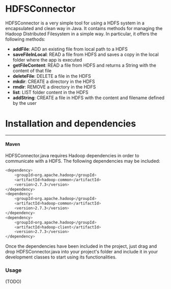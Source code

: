 # HDFSConnector

HDFSConnector is a very simple tool for using a HDFS system in a encapsulated and clean way in Java. It contains methods for managing the Hadoop Distributed Filesystem in a simple way. 
In particular, it offers the following methods:

  - **addFile**: ADD an existing file from local path to a HDFS
- **saveFileInLocal**: READ a file from HDFS and saves a copy in the local folder where the app is executed
- **getFileContent**: READ a file from HDFS and returns a String with the content of that file
- **deleteFile**: DELETE a file in the HDFS
- **mkdir**: CREATE a directory in the HDFS 
- **rmdir**: REMOVE a directory in the HDFS
- **list**: LIST folder content in the HDFS
- **addString**: CREATE a file in HDFS with the content and filename defined by the user

# Installation and dependencies
---
#### Maven


HDFSConnector.java requires Hadoop dependencies in order to communicate with a HDFS. The following dependencies may be included:
```sh
<dependency>
    <groupId>org.apache.hadoop</groupId>
    <artifactId>hadoop-common</artifactId>
    <version>2.7.3</version>
</dependency>
<dependency>
    <groupId>org.apache.hadoop</groupId>
    <artifactId>hadoop-common</artifactId>
    <version>2.7.3</version>
</dependency>
<dependency>
    <groupId>org.apache.hadoop</groupId>
    <artifactId>hadoop-client</artifactId>
    <version>2.7.3</version>
</dependency>
```

Once the dependencies have been included in the project, just drag and drop HDFSConnector.java into your project's folder and include it in your development classes to start using its functionalities.



### Usage
(TODO)
